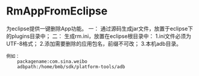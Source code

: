 # RmAppFromEclipse
为eclipse提供一键删除App功能。
一：
    通过源码生成jar文件，放置于eclipse下的plugins目录中；
二：
    生成rm.ini，放置在eclipse根目录中：
        1.ini文件必须为UTF-8格式；
        2.添加需要删除的应用包名，前缀不可改；
        3.本机adb目录。
        
    例如：
        packagename:com.sina.weibo
        adbpath:/home/bmb/sdk/platform-tools/adb
